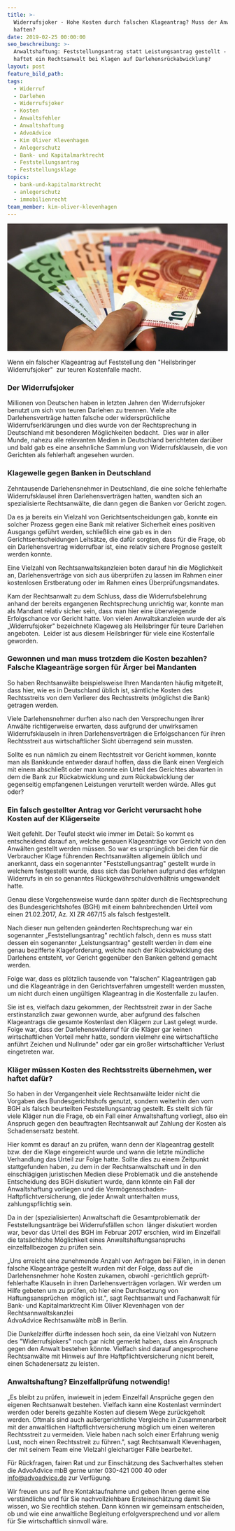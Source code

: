 ```yaml
---
title: >-
  Widerrufsjoker - Hohe Kosten durch falschen Klageantrag? Muss der Anwalt
  haften?
date: 2019-02-25 00:00:00
seo_beschreibung: >-
  Anwaltshaftung: Feststellungsantrag statt Leistungsantrag gestellt - Wofür
  haftet ein Rechtsanwalt bei Klagen auf Darlehensrückabwicklung?
layout: post
feature_bild_path:
tags:
  - Widerruf
  - Darlehen
  - Widerrufsjoker
  - Kosten
  - Anwaltsfehler
  - Anwaltshaftung
  - AdvoAdvice
  - Kim Oliver Klevenhagen
  - Anlegerschutz
  - Bank- und Kapitalmarktrecht
  - Feststellungsantrag
  - Feststellungsklage
topics:
  - bank-und-kapitalmarktrecht
  - anlegerschutz
  - immobilienrecht
team_member: kim-oliver-klevenhagen
---
```


![](/uploads/money-1005464-640-1.jpg)

Wenn ein falscher Klageantrag auf Feststellung den "Heilsbringer Widerrufsjoker"  zur teuren Kostenfalle macht.

### Der Widerrufsjoker

Millionen von Deutschen haben in letzten Jahren den Widerrufsjoker benutzt um sich von teuren Darlehen zu trennen. Viele alte Darlehensverträge hatten falsche oder widersprüchliche Widerrufserklärungen und dies wurde von der Rechtsprechung in Deutschland mit besonderen Möglichkeiten bedacht.  Dies war in aller Munde, nahezu alle relevanten Medien in Deutschland berichteten darüber und bald gab es eine ansehnliche Sammlung von Widerrufsklauseln, die von Gerichten als fehlerhaft angesehen wurden.

### Klagewelle gegen Banken in Deutschland

Zehntausende Darlehensnehmer in Deutschland, die eine solche fehlerhafte Widerrufsklausel ihren Darlehensverträgen hatten, wandten sich an spezialisierte Rechtsanwälte, die dann gegen die Banken vor Gericht zogen.

Da es ja bereits ein Vielzahl von Gerichtsentscheidungen gab, konnte ein solcher Prozess gegen eine Bank mit relativer Sicherheit eines positiven Ausgangs geführt werden, schließlich eine gab es in den Gerichtsentscheidungen Leitsätze, die dafür sorgten, dass für die Frage, ob ein Darlehensvertrag widerrufbar ist, eine relativ sichere Prognose gestellt werden konnte.

Eine Vielzahl von Rechtsanwaltskanzleien boten darauf hin die Möglichkeit an, Darlehensverträge von sich aus überprüfen zu lassen im Rahmen einer kostenlosen Erstberatung oder im Rahmen eines Überprüfungsmandates.

Kam der Rechtsanwalt zu dem Schluss, dass die Widerrufsbelehrung anhand der bereits ergangenen Rechtsprechung unrichtig war, konnte man als Mandant relativ sicher sein, dass man hier eine überwiegende Erfolgschance vor Gericht hatte. Von vielen Anwaltskanzleien wurde der als „Widerrufsjoker" bezeichnete Klageweg als Heilsbringer für teure Darlehen angeboten.  Leider ist aus diesem Heilsbringer für viele eine Kostenfalle geworden. 

### Gewonnen und man muss trotzdem die Kosten bezahlen? Falsche Klageanträge sorgen für Ärger bei Mandanten

So haben Rechtsanwälte beispielsweise Ihren Mandanten häufig mitgeteilt, dass hier, wie es in Deutschland üblich ist, sämtliche Kosten des Rechtsstreits von dem Verlierer des Rechtsstreits (möglichst die Bank) getragen werden.

Viele Darlehensnehmer durften also nach den Versprechungen ihrer Anwälte richtigerweise erwarten, dass aufgrund der unwirksamen Widerrufsklauseln in ihren Darlehensverträgen die Erfolgschancen für ihren Rechtsstreit aus wirtschaftlicher Sicht überragend sein mussten.

Sollte es nun nämlich zu einem Rechtsstreit vor Gericht kommen, konnte man als Bankkunde entweder darauf hoffen, dass die Bank einen Vergleich mit einem abschließt oder man konnte ein Urteil des Gerichtes abwarten in dem die Bank zur Rückabwicklung und zum Rückabwicklung der gegenseitig empfangenen Leistungen verurteilt werden würde. Alles gut oder?

### Ein falsch gestellter Antrag vor Gericht verursacht hohe Kosten auf der Klägerseite

Weit gefehlt. Der Teufel steckt wie immer im Detail: So kommt es entscheidend darauf an, welche genauen Klageanträge vor Gericht von den Anwälten gestellt werden müssen. So war es ursprünglich bei den für die Verbraucher Klage führenden Rechtsanwälten allgemein üblich und anerkannt, dass ein sogenannter "Feststellungsantrag" gestellt wurde in welchem festgestellt wurde, dass sich das Darlehen aufgrund des erfolgten Widerrufs in ein so genanntes Rückgewährschuldverhältnis umgewandelt hatte.

Genau diese Vorgehensweise wurde dann später durch die Rechtsprechung des Bundesgerichtshofes (BGH) mit einem bahnbrechenden Urteil vom einen 21.02.2017, Az. XI ZR 467/15 als falsch festgestellt.

Nach dieser nun geltenden geänderten Rechtsprechung war ein sogenannter „Feststellungsantrag" rechtlich falsch, denn es muss statt dessen ein sogenannter „Leistungsantrag" gestellt werden in dem eine genau bezifferte Klageforderung, welche nach der Rückabwicklung des Darlehens entsteht, vor Gericht gegenüber den Banken geltend gemacht werden.

Folge war, dass es plötzlich tausende von "falschen" Klageanträgen gab und die Klageanträge in den Gerichtsverfahren umgestellt werden mussten, um nicht durch einen ungültigen Klageantrag in die Kostenfalle zu laufen.

Sie ist es, vielfach dazu gekommen, der Rechtsstreit zwar in der Sache erstinstanzlich zwar gewonnen wurde, aber aufgrund des falschen Klageantrags die gesamte Kostenlast den Klägern zur Last gelegt wurde. Folge war, dass der Darlehenswiderruf für die Kläger gar keinen wirtschaftlichen Vorteil mehr hatte, sondern vielmehr eine wirtschaftliche anführt Zeichen und Nullrunde" oder gar ein großer wirtschaftlicher Verlust eingetreten war.

### Kläger müssen Kosten des Rechtsstreits übernehmen, wer haftet dafür?

So haben in der Vergangenheit viele Rechtsanwälte leider nicht die Vorgaben des Bundesgerichtshofs genutzt, sondern weiterhin den vom BGH als falsch beurteilten Feststellungsantrag gestellt. Es stellt sich für viele Kläger nun die Frage, ob ein Fall einer Anwaltshaftung vorliegt, also ein Anspruch gegen den beauftragten Rechtsanwalt auf Zahlung der Kosten als Schadensersatz besteht. 

Hier kommt es darauf an zu prüfen, wann denn der Klageantrag gestellt bzw. der die Klage eingereicht wurde und wann die letzte mündliche Verhandlung das Urteil zur Folge hatte. Sollte dies zu einem Zeitpunkt stattgefunden haben, zu dem in der Rechtsanwaltschaft und in den einschlägigen juristischen Medien diese Problematik und die anstehende Entscheidung des BGH diskutiert wurde, dann könnte ein Fall der Anwaltshaftung vorliegen und die Vermögensschaden-Haftpflichtversicherung, die jeder Anwalt unterhalten muss, zahlungspflichtig sein.

Da in der (spezialisierten) Anwaltschaft die Gesamtproblematik der Feststellungsanträge bei Widerrufsfällen schon  länger diskutiert worden war, bevor das Urteil des BGH im Februar 2017 erschien, wird im Einzelfall die tatsächliche Möglichkeit eines Anwaltshaftungsanspruchs einzelfallbezogen zu prüfen sein.

„Uns erreicht eine zunehmende Anzahl von Anfragen bei Fällen, in in denen falsche Klageanträge gestellt wurden mit der Folge, dass auf die Darlehensnehmer hohe Kosten zukamen, obwohl -gerichtlich geprüft- fehlerhafte Klauseln in ihren Darlehensverträgen vorlagen. Wir werden um Hilfe gebeten um zu prüfen, ob hier eine Durchsetzung von Haftungsansprüchen  möglich ist.", sagt Rechtsanwalt und Fachanwalt für Bank- und Kapitalmarktrecht Kim Oliver Klevenhagen von der Rechtsannwaltskanzlei <br>AdvoAdvice Rechtsanwälte mbB in Berlin.

Die Dunkelziffer dürfte indessen hoch sein, da eine Vielzahl von Nutzern des "Widerrufsjokers" noch gar nicht gemerkt haben, dass ein Anspruch gegen den Anwalt bestehen könnte. Vielfach sind darauf angesprochene Rechtsanwälte mit Hinweis auf Ihre Haftpflichtversicherung nicht bereit, einen Schadenersatz zu leisten.

### Anwaltshaftung? Einzelfallprüfung notwendig!

„Es bleibt zu prüfen, inwieweit in jedem Einzelfall Ansprüche gegen den eigenen Rechtsanwalt bestehen. Vielfach kann eine Kostenlast vermindert werden oder bereits gezahlte Kosten auf diesem Wege zurückgeholt werden. Oftmals sind auch außergerichtliche Vergleiche in Zusammenarbeit mit der anwaltlichen Haftpflichtversicherung möglich um einen weiteren Rechtsstreit zu vermeiden. Viele haben nach solch einer Erfahrung wenig Lust, noch einen Rechtsstreit zu führen.", sagt Rechtsanwalt Klevenhagen, der mit seinem Team eine Vielzahl gleichartiger Fälle bearbeitet.

Für Rückfragen, fairen Rat und zur Einschätzung des Sachverhaltes stehen die AdvoAdvice mbB gerne unter 030-421 000 40 oder info@advoadvice.de zur Verfügung.

Wir freuen uns auf Ihre Kontaktaufnahme und geben Ihnen gerne eine verständliche und für Sie nachvollziehbare Ersteinschätzung damit Sie wissen, wo Sie rechtlich stehen. Dann können wir gemeinsam entscheiden, ob und wie eine anwaltliche Begleitung erfolgversprechend und vor allem für Sie wirtschaftlich sinnvoll wäre.